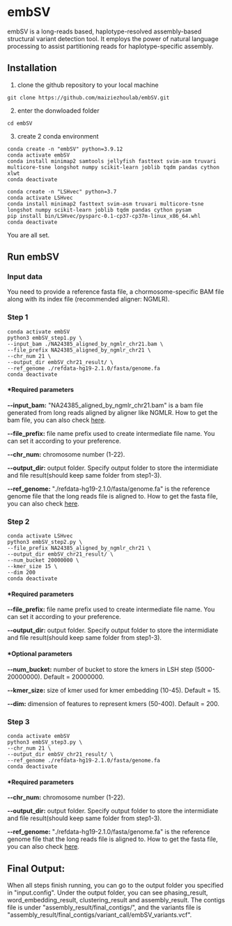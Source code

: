 # embSV

embSV is a long-reads based, haplotype-resolved assembly-based structural variant detection tool. It employs the power of natural language processing to assist partitioning reads for haplotype-specific assembly.



## Installation

1. clone the github repository to your local machine
 
```
git clone https://github.com/maiziezhoulab/embSV.git
```

2. enter the donwloaded folder
```
cd embSV
```

3. create 2 conda environment

```
conda create -n "embSV" python=3.9.12
conda activate embSV
conda install minimap2 samtools jellyfish fasttext svim-asm truvari multicore-tsne longshot numpy scikit-learn joblib tqdm pandas cython xlwt
conda deactivate

conda create -n "LSHvec" python=3.7
conda activate LSHvec
conda install minimap2 fasttext svim-asm truvari multicore-tsne longshot numpy scikit-learn joblib tqdm pandas cython pysam
pip install bin/LSHvec/pysparc-0.1-cp37-cp37m-linux_x86_64.whl
conda deactivate
```
You are all set.

## Run embSV

### Input data

You need to provide a reference fasta file, a chormosome-specific BAM file along with its index file (recommended aligner: NGMLR).

### Step 1

```
conda activate embSV
python3 embSV_step1.py \
--input_bam ./NA24385_aligned_by_ngmlr_chr21.bam \
--file_prefix NA24385_aligned_by_ngmlr_chr21 \
--chr_num 21 \
--output_dir embSV_chr21_result/ \
--ref_genome ./refdata-hg19-2.1.0/fasta/genome.fa
conda deactivate
```

#### *Required parameters
**--input_bam:** "NA24385_aligned_by_ngmlr_chr21.bam" is a bam file generated from long reads aligned by aligner like NGMLR. How to get the bam file, you can also check <a href="https://zenodo.org/record/6562282">here</a>.

**--file_prefix:** file name prefix used to create intermediate file name. You can set it according to your preference.

**--chr_num:** chromosome number (1-22). 

**--output_dir:** output folder. Specify output folder to store the intermidiate and file result(should keep same folder from step1-3).

**--ref_genome:** "./refdata-hg19-2.1.0/fasta/genome.fa" is the reference genome file that the long reads file is aligned to. How to get the fasta file, you can also check <a href="https://zenodo.org/record/6562282">here</a>.

### Step 2

```
conda activate LSHvec
python3 embSV_step2.py \
--file_prefix NA24385_aligned_by_ngmlr_chr21 \
--output_dir embSV_chr21_result/ \
--num_bucket 20000000 \
--kmer_size 15 \
--dim 200 
conda deactivate
```
#### *Required parameters
**--file_prefix:** file name prefix used to create intermediate file name. You can set it according to your preference.

**--output_dir:** output folder. Specify output folder to store the intermidiate and file result(should keep same folder from step1-3).

#### *Optional parameters

**--num_bucket:** number of bucket to store the kmers in LSH step (5000-20000000). Default = 20000000.

**--kmer_size:** size of kmer used for kmer embedding (10-45). Default = 15.

**--dim:** dimension of features to represent kmers (50-400). Default = 200.


### Step 3

```
conda activate embSV
python3 embSV_step3.py \
--chr_num 21 \
--output_dir embSV_chr21_result/ \
--ref_genome ./refdata-hg19-2.1.0/fasta/genome.fa
conda deactivate
```
#### *Required parameters
**--chr_num:** chromosome number (1-22). 

**--output_dir:** output folder. Specify output folder to store the intermidiate and file result(should keep same folder from step1-3).

**--ref_genome:** "./refdata-hg19-2.1.0/fasta/genome.fa" is the reference genome file that the long reads file is aligned to. How to get the fasta file, you can also check <a href="https://zenodo.org/record/6562282">here</a>.


## Final Output:

When all steps finish running, you can go to the output folder you specified in "input.config". Under the output folder, you can see phasing_result, word_embedding_result, clustering_result and assembly_result. The contigs file is under "assembly_result/final_contigs/", and the variants file is "assembly_result/final_contigs/variant_call/embSV_variants.vcf".




